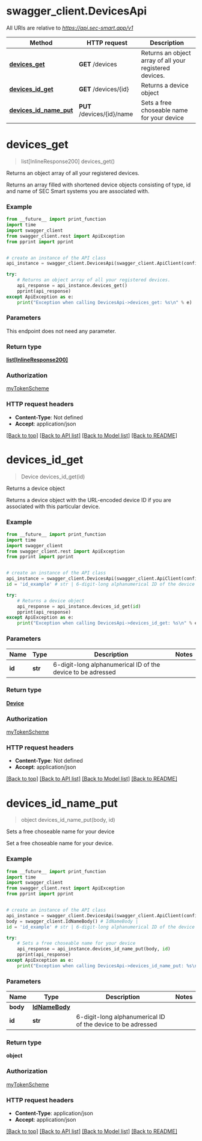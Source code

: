 # swagger_client.DevicesApi

All URIs are relative to *https://api.sec-smart.app/v1*

Method | HTTP request | Description
------------- | ------------- | -------------
[**devices_get**](DevicesApi.md#devices_get) | **GET** /devices | Returns an object array of all your registered devices.
[**devices_id_get**](DevicesApi.md#devices_id_get) | **GET** /devices/{id} | Returns a device object
[**devices_id_name_put**](DevicesApi.md#devices_id_name_put) | **PUT** /devices/{id}/name | Sets a free choseable name for your device

# **devices_get**
> list[InlineResponse200] devices_get()

Returns an object array of all your registered devices.

Returns an array filled with shortened device objects consisting of type, id and name of SEC Smart systems you are associated with.

### Example
```python
from __future__ import print_function
import time
import swagger_client
from swagger_client.rest import ApiException
from pprint import pprint


# create an instance of the API class
api_instance = swagger_client.DevicesApi(swagger_client.ApiClient(configuration))

try:
    # Returns an object array of all your registered devices.
    api_response = api_instance.devices_get()
    pprint(api_response)
except ApiException as e:
    print("Exception when calling DevicesApi->devices_get: %s\n" % e)
```

### Parameters
This endpoint does not need any parameter.

### Return type

[**list[InlineResponse200]**](InlineResponse200.md)

### Authorization

[myTokenScheme](../README.md#myTokenScheme)

### HTTP request headers

 - **Content-Type**: Not defined
 - **Accept**: application/json

[[Back to top]](#) [[Back to API list]](../README.md#documentation-for-api-endpoints) [[Back to Model list]](../README.md#documentation-for-models) [[Back to README]](../README.md)

# **devices_id_get**
> Device devices_id_get(id)

Returns a device object

Returns a device object with the URL-encoded device ID if you are associated with this particular device.

### Example
```python
from __future__ import print_function
import time
import swagger_client
from swagger_client.rest import ApiException
from pprint import pprint


# create an instance of the API class
api_instance = swagger_client.DevicesApi(swagger_client.ApiClient(configuration))
id = 'id_example' # str | 6-digit-long alphanumerical ID of the device to be adressed

try:
    # Returns a device object
    api_response = api_instance.devices_id_get(id)
    pprint(api_response)
except ApiException as e:
    print("Exception when calling DevicesApi->devices_id_get: %s\n" % e)
```

### Parameters

Name | Type | Description  | Notes
------------- | ------------- | ------------- | -------------
 **id** | **str**| 6-digit-long alphanumerical ID of the device to be adressed | 

### Return type

[**Device**](Device.md)

### Authorization

[myTokenScheme](../README.md#myTokenScheme)

### HTTP request headers

 - **Content-Type**: Not defined
 - **Accept**: application/json

[[Back to top]](#) [[Back to API list]](../README.md#documentation-for-api-endpoints) [[Back to Model list]](../README.md#documentation-for-models) [[Back to README]](../README.md)

# **devices_id_name_put**
> object devices_id_name_put(body, id)

Sets a free choseable name for your device

Set a free choseable name for your device.

### Example
```python
from __future__ import print_function
import time
import swagger_client
from swagger_client.rest import ApiException
from pprint import pprint


# create an instance of the API class
api_instance = swagger_client.DevicesApi(swagger_client.ApiClient(configuration))
body = swagger_client.IdNameBody() # IdNameBody | 
id = 'id_example' # str | 6-digit-long alphanumerical ID of the device to be adressed

try:
    # Sets a free choseable name for your device
    api_response = api_instance.devices_id_name_put(body, id)
    pprint(api_response)
except ApiException as e:
    print("Exception when calling DevicesApi->devices_id_name_put: %s\n" % e)
```

### Parameters

Name | Type | Description  | Notes
------------- | ------------- | ------------- | -------------
 **body** | [**IdNameBody**](IdNameBody.md)|  | 
 **id** | **str**| 6-digit-long alphanumerical ID of the device to be adressed | 

### Return type

**object**

### Authorization

[myTokenScheme](../README.md#myTokenScheme)

### HTTP request headers

 - **Content-Type**: application/json
 - **Accept**: application/json

[[Back to top]](#) [[Back to API list]](../README.md#documentation-for-api-endpoints) [[Back to Model list]](../README.md#documentation-for-models) [[Back to README]](../README.md)

